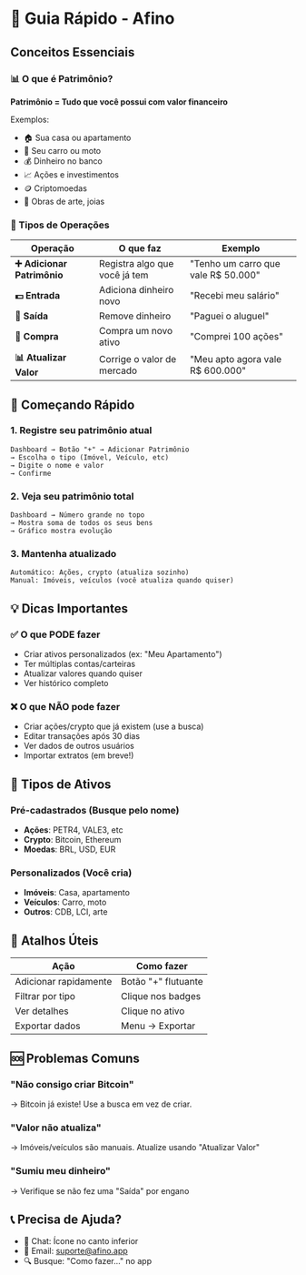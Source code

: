 # 🎯 Guia Rápido - Afino

## Conceitos Essenciais

### 📊 O que é Patrimônio?
**Patrimônio = Tudo que você possui com valor financeiro**

Exemplos:
- 🏠 Sua casa ou apartamento
- 🚗 Seu carro ou moto
- 💰 Dinheiro no banco
- 📈 Ações e investimentos
- 🪙 Criptomoedas
- 🎨 Obras de arte, joias

### 🔄 Tipos de Operações

| Operação | O que faz | Exemplo |
|----------|-----------|---------|
| **➕ Adicionar Patrimônio** | Registra algo que você já tem | "Tenho um carro que vale R$ 50.000" |
| **💵 Entrada** | Adiciona dinheiro novo | "Recebi meu salário" |
| **💸 Saída** | Remove dinheiro | "Paguei o aluguel" |
| **🛒 Compra** | Compra um novo ativo | "Comprei 100 ações" |
| **📊 Atualizar Valor** | Corrige o valor de mercado | "Meu apto agora vale R$ 600.000" |

## 🚀 Começando Rápido

### 1. Registre seu patrimônio atual
```
Dashboard → Botão "+" → Adicionar Patrimônio
→ Escolha o tipo (Imóvel, Veículo, etc)
→ Digite o nome e valor
→ Confirme
```

### 2. Veja seu patrimônio total
```
Dashboard → Número grande no topo
→ Mostra soma de todos os seus bens
→ Gráfico mostra evolução
```

### 3. Mantenha atualizado
```
Automático: Ações, crypto (atualiza sozinho)
Manual: Imóveis, veículos (você atualiza quando quiser)
```

## 💡 Dicas Importantes

### ✅ O que PODE fazer
- Criar ativos personalizados (ex: "Meu Apartamento")
- Ter múltiplas contas/carteiras
- Atualizar valores quando quiser
- Ver histórico completo

### ❌ O que NÃO pode fazer
- Criar ações/crypto que já existem (use a busca)
- Editar transações após 30 dias
- Ver dados de outros usuários
- Importar extratos (em breve!)

## 🎨 Tipos de Ativos

### Pré-cadastrados (Busque pelo nome)
- **Ações**: PETR4, VALE3, etc
- **Crypto**: Bitcoin, Ethereum
- **Moedas**: BRL, USD, EUR

### Personalizados (Você cria)
- **Imóveis**: Casa, apartamento
- **Veículos**: Carro, moto
- **Outros**: CDB, LCI, arte

## 📱 Atalhos Úteis

| Ação | Como fazer |
|------|------------|
| Adicionar rapidamente | Botão "+" flutuante |
| Filtrar por tipo | Clique nos badges |
| Ver detalhes | Clique no ativo |
| Exportar dados | Menu → Exportar |

## 🆘 Problemas Comuns

### "Não consigo criar Bitcoin"
→ Bitcoin já existe! Use a busca em vez de criar.

### "Valor não atualiza"
→ Imóveis/veículos são manuais. Atualize usando "Atualizar Valor"

### "Sumiu meu dinheiro"
→ Verifique se não fez uma "Saída" por engano

## 📞 Precisa de Ajuda?

- 💬 Chat: Ícone no canto inferior
- 📧 Email: suporte@afino.app
- 🔍 Busque: "Como fazer..." no app